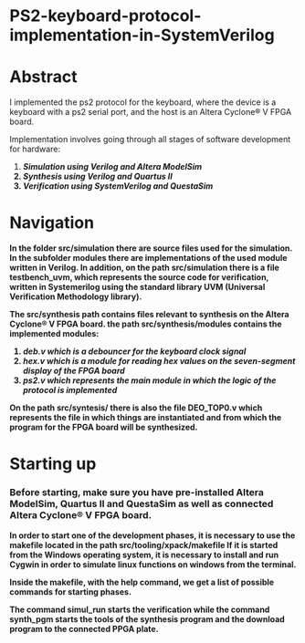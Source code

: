 # PS2-keyboard-protocol-implementation-in-SystemVerilog

<h1> Abstract </h1>

I implemented the ps2 protocol for the keyboard, where the device is a keyboard with a ps2 serial port, and the host is an Altera Cyclone® V FPGA board.

Implementation involves going through all stages of software development for hardware:
<ol>
  <li><b><i>Simulation using Verilog and Altera ModelSim</i><b></li>
  <li><b><i>Synthesis using Verilog and Quartus II</i><b></li>
  <li><b><i>Verification using SystemVerilog and QuestaSim</i><b></li>
</ol>


<h1>Navigation</h1>


In the folder src/simulation there are source files used for the simulation.
In the subfolder <b>modules<b> there are implementations of the used module written in Verilog.
In addition, on the path src/simulation there is a file testbench_uvm, which represents the source code for verification, written in Systemerilog using the standard library UVM (Universal Verification Methodology library).



The src/synthesis path contains files relevant to synthesis on the Altera Cyclone® V FPGA board.
the path src/synthesis/modules contains the implemented modules:
<ol>
<li><b><i>deb.v which is a debouncer for the keyboard clock signal</i></b></li>
<li><b><i>hex.v which is a module for reading hex values on the seven-segment display of the FPGA board</i></b></li>
<li><b><i>ps2.v which represents the main module in which the logic of the protocol is implemented</i></b></li>
</ol>

On the path src/syntesis/ there is also the file DEO_TOP0.v which represents the file in which things are instantiated and from which the program for the FPGA board will be synthesized.


<h1>Starting up</h1>


<h3>Before starting, make sure you have pre-installed Altera ModelSim, Quartus II and QuestaSim as well as connected Altera Cyclone® V FPGA board. </h3>

In order to start one of the development phases, it is necessary to use the makefile located in the path src/tooling/xpack/makefile
If it is started from the Windows operating system, it is necessary to install and run <b>Cygwin<b> in order to simulate linux functions on windows from the terminal.

Inside the makefile, with the <b></i>help</i></b> command, we get a list of possible commands for starting phases.

The command <b></i>simul_run</i></b> starts the verification while the command <b></i>synth_pgm</i></b> starts the tools of the synthesis program and the download program to the connected PPGA plate.
